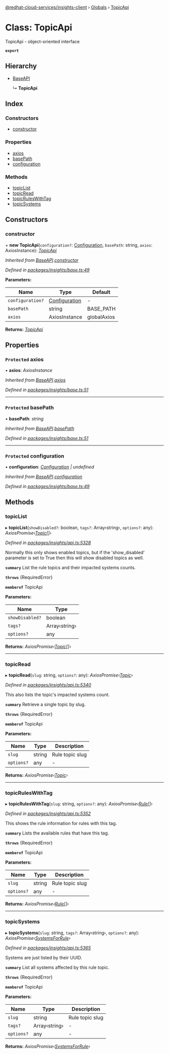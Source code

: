 [@redhat-cloud-services/insights-client](../README.md) › [Globals](../globals.md) › [TopicApi](topicapi.md)

# Class: TopicApi

TopicApi - object-oriented interface

**`export`** 

## Hierarchy

* [BaseAPI](baseapi.md)

  ↳ **TopicApi**

## Index

### Constructors

* [constructor](topicapi.md#constructor)

### Properties

* [axios](topicapi.md#protected-axios)
* [basePath](topicapi.md#protected-basepath)
* [configuration](topicapi.md#protected-configuration)

### Methods

* [topicList](topicapi.md#topiclist)
* [topicRead](topicapi.md#topicread)
* [topicRulesWithTag](topicapi.md#topicruleswithtag)
* [topicSystems](topicapi.md#topicsystems)

## Constructors

###  constructor

\+ **new TopicApi**(`configuration?`: [Configuration](configuration.md), `basePath`: string, `axios`: AxiosInstance): *[TopicApi](topicapi.md)*

*Inherited from [BaseAPI](baseapi.md).[constructor](baseapi.md#constructor)*

*Defined in [packages/insights/base.ts:49](https://github.com/RedHatInsights/javascript-clients/blob/master/packages/insights/base.ts#L49)*

**Parameters:**

Name | Type | Default |
------ | ------ | ------ |
`configuration?` | [Configuration](configuration.md) | - |
`basePath` | string | BASE_PATH |
`axios` | AxiosInstance | globalAxios |

**Returns:** *[TopicApi](topicapi.md)*

## Properties

### `Protected` axios

• **axios**: *AxiosInstance*

*Inherited from [BaseAPI](baseapi.md).[axios](baseapi.md#protected-axios)*

*Defined in [packages/insights/base.ts:51](https://github.com/RedHatInsights/javascript-clients/blob/master/packages/insights/base.ts#L51)*

___

### `Protected` basePath

• **basePath**: *string*

*Inherited from [BaseAPI](baseapi.md).[basePath](baseapi.md#protected-basepath)*

*Defined in [packages/insights/base.ts:51](https://github.com/RedHatInsights/javascript-clients/blob/master/packages/insights/base.ts#L51)*

___

### `Protected` configuration

• **configuration**: *[Configuration](configuration.md) | undefined*

*Inherited from [BaseAPI](baseapi.md).[configuration](baseapi.md#protected-configuration)*

*Defined in [packages/insights/base.ts:49](https://github.com/RedHatInsights/javascript-clients/blob/master/packages/insights/base.ts#L49)*

## Methods

###  topicList

▸ **topicList**(`showDisabled?`: boolean, `tags?`: Array‹string›, `options?`: any): *AxiosPromise‹[Topic](../interfaces/topic.md)[]›*

*Defined in [packages/insights/api.ts:5328](https://github.com/RedHatInsights/javascript-clients/blob/master/packages/insights/api.ts#L5328)*

Normally this only shows enabled topics, but if the \'show_disabled\' parameter is set to True then this will show disabled topics as well.

**`summary`** List the rule topics and their impacted systems counts.

**`throws`** {RequiredError}

**`memberof`** TopicApi

**Parameters:**

Name | Type |
------ | ------ |
`showDisabled?` | boolean |
`tags?` | Array‹string› |
`options?` | any |

**Returns:** *AxiosPromise‹[Topic](../interfaces/topic.md)[]›*

___

###  topicRead

▸ **topicRead**(`slug`: string, `options?`: any): *AxiosPromise‹[Topic](../interfaces/topic.md)›*

*Defined in [packages/insights/api.ts:5340](https://github.com/RedHatInsights/javascript-clients/blob/master/packages/insights/api.ts#L5340)*

This also lists the topic\'s impacted systems count.

**`summary`** Retrieve a single topic by slug.

**`throws`** {RequiredError}

**`memberof`** TopicApi

**Parameters:**

Name | Type | Description |
------ | ------ | ------ |
`slug` | string | Rule topic slug |
`options?` | any | - |

**Returns:** *AxiosPromise‹[Topic](../interfaces/topic.md)›*

___

###  topicRulesWithTag

▸ **topicRulesWithTag**(`slug`: string, `options?`: any): *AxiosPromise‹[Rule](../interfaces/rule.md)[]›*

*Defined in [packages/insights/api.ts:5352](https://github.com/RedHatInsights/javascript-clients/blob/master/packages/insights/api.ts#L5352)*

This shows the rule information for rules with this tag.

**`summary`** Lists the available rules that have this tag.

**`throws`** {RequiredError}

**`memberof`** TopicApi

**Parameters:**

Name | Type | Description |
------ | ------ | ------ |
`slug` | string | Rule topic slug |
`options?` | any | - |

**Returns:** *AxiosPromise‹[Rule](../interfaces/rule.md)[]›*

___

###  topicSystems

▸ **topicSystems**(`slug`: string, `tags?`: Array‹string›, `options?`: any): *AxiosPromise‹[SystemsForRule](../interfaces/systemsforrule.md)›*

*Defined in [packages/insights/api.ts:5365](https://github.com/RedHatInsights/javascript-clients/blob/master/packages/insights/api.ts#L5365)*

Systems are just listed by their UUID.

**`summary`** List all systems affected by this rule topic.

**`throws`** {RequiredError}

**`memberof`** TopicApi

**Parameters:**

Name | Type | Description |
------ | ------ | ------ |
`slug` | string | Rule topic slug |
`tags?` | Array‹string› | - |
`options?` | any | - |

**Returns:** *AxiosPromise‹[SystemsForRule](../interfaces/systemsforrule.md)›*
